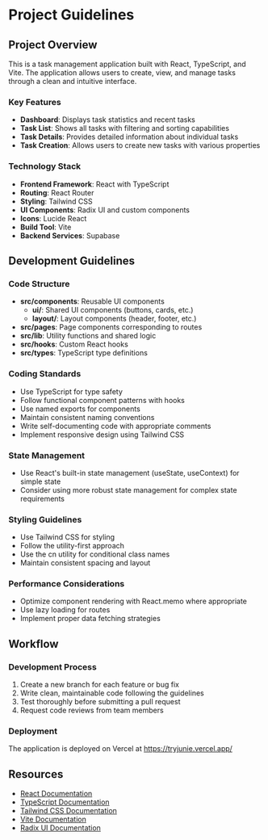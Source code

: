 # Project Guidelines

## Project Overview

This is a task management application built with React, TypeScript, and Vite. The application allows users to create, view, and manage tasks through a clean and intuitive interface.

### Key Features

- **Dashboard**: Displays task statistics and recent tasks
- **Task List**: Shows all tasks with filtering and sorting capabilities
- **Task Details**: Provides detailed information about individual tasks
- **Task Creation**: Allows users to create new tasks with various properties

### Technology Stack

- **Frontend Framework**: React with TypeScript
- **Routing**: React Router
- **Styling**: Tailwind CSS
- **UI Components**: Radix UI and custom components
- **Icons**: Lucide React
- **Build Tool**: Vite
- **Backend Services**: Supabase

## Development Guidelines

### Code Structure

- **src/components**: Reusable UI components
  - **ui/**: Shared UI components (buttons, cards, etc.)
  - **layout/**: Layout components (header, footer, etc.)
- **src/pages**: Page components corresponding to routes
- **src/lib**: Utility functions and shared logic
- **src/hooks**: Custom React hooks
- **src/types**: TypeScript type definitions

### Coding Standards

- Use TypeScript for type safety
- Follow functional component patterns with hooks
- Use named exports for components
- Maintain consistent naming conventions
- Write self-documenting code with appropriate comments
- Implement responsive design using Tailwind CSS

### State Management

- Use React's built-in state management (useState, useContext) for simple state
- Consider using more robust state management for complex state requirements

### Styling Guidelines

- Use Tailwind CSS for styling
- Follow the utility-first approach
- Use the cn utility for conditional class names
- Maintain consistent spacing and layout

### Performance Considerations

- Optimize component rendering with React.memo where appropriate
- Use lazy loading for routes
- Implement proper data fetching strategies

## Workflow

### Development Process

1. Create a new branch for each feature or bug fix
2. Write clean, maintainable code following the guidelines
3. Test thoroughly before submitting a pull request
4. Request code reviews from team members

### Deployment

The application is deployed on Vercel at https://tryjunie.vercel.app/

## Resources

- [React Documentation](https://reactjs.org/docs/getting-started.html)
- [TypeScript Documentation](https://www.typescriptlang.org/docs/)
- [Tailwind CSS Documentation](https://tailwindcss.com/docs)
- [Vite Documentation](https://vitejs.dev/guide/)
- [Radix UI Documentation](https://www.radix-ui.com/docs/primitives/overview/introduction)
